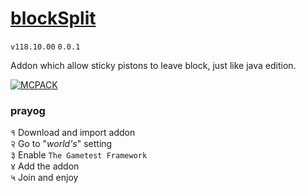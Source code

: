 # [blockSplit](https://github.com/WavePlayz/blockSplit/releases/latest/)

`v118.10.00` `0.0.1`  

Addon which allow sticky pistons to leave block, just like java edition.

[![MCPACK](https://github.com/WavePlayz/blockSplit/actions/workflows/pack.yml/badge.svg)](https://github.com/WavePlayz/blockSplit/actions/workflows/pack.yml)


### prayog
१ Download and import addon  
२ Go to "*world's*" setting  
३ Enable `The Gametest Framework`  
४ Add the addon  
५ Join and enjoy  

